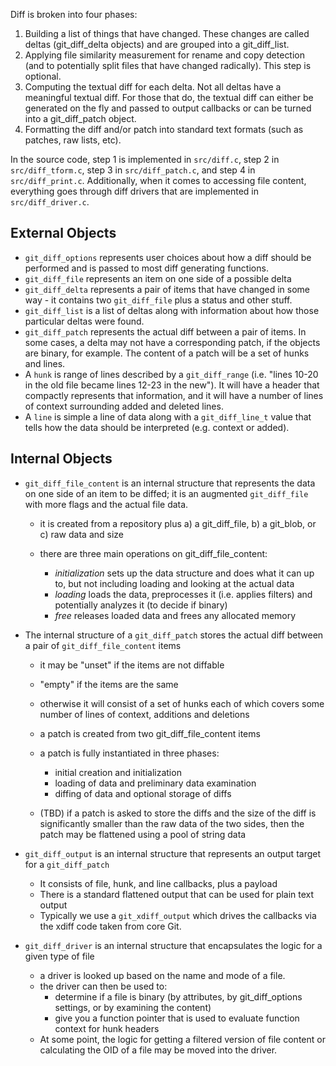 Diff is broken into four phases:

1. Building a list of things that have changed.  These changes are called
   deltas (git_diff_delta objects) and are grouped into a git_diff_list.
2. Applying file similarity measurement for rename and copy detection (and
   to potentially split files that have changed radically).  This step is
   optional.
3. Computing the textual diff for each delta.  Not all deltas have a
   meaningful textual diff.  For those that do, the textual diff can
   either be generated on the fly and passed to output callbacks or can be
   turned into a git_diff_patch object.
4. Formatting the diff and/or patch into standard text formats (such as
   patches, raw lists, etc).

In the source code, step 1 is implemented in `src/diff.c`, step 2 in
`src/diff_tform.c`, step 3 in `src/diff_patch.c`, and step 4 in
`src/diff_print.c`.  Additionally, when it comes to accessing file
content, everything goes through diff drivers that are implemented in
`src/diff_driver.c`.

External Objects
----------------

* `git_diff_options` represents user choices about how a diff should be
  performed and is passed to most diff generating functions.
* `git_diff_file` represents an item on one side of a possible delta
* `git_diff_delta` represents a pair of items that have changed in some
  way - it contains two `git_diff_file` plus a status and other stuff.
* `git_diff_list` is a list of deltas along with information about how
  those particular deltas were found.
* `git_diff_patch` represents the actual diff between a pair of items.  In
  some cases, a delta may not have a corresponding patch, if the objects
  are binary, for example.  The content of a patch will be a set of hunks
  and lines.
* A `hunk` is range of lines described by a `git_diff_range` (i.e.  "lines
  10-20 in the old file became lines 12-23 in the new").  It will have a
  header that compactly represents that information, and it will have a
  number of lines of context surrounding added and deleted lines.
* A `line` is simple a line of data along with a `git_diff_line_t` value
  that tells how the data should be interpreted (e.g. context or added).

Internal Objects
----------------

* `git_diff_file_content` is an internal structure that represents the
  data on one side of an item to be diffed; it is an augmented
  `git_diff_file` with more flags and the actual file data.

    * it is created from a repository plus a) a git_diff_file, b) a git_blob,
   or c) raw data and size
    * there are three main operations on git_diff_file_content:
    
        * _initialization_ sets up the data structure and does what it can up to,
          but not including loading and looking at the actual data
        * _loading_ loads the data, preprocesses it (i.e. applies filters) and
          potentially analyzes it (to decide if binary)
        * _free_ releases loaded data and frees any allocated memory

* The internal structure of a `git_diff_patch` stores the actual diff
  between a pair of `git_diff_file_content` items

    * it may be "unset" if the items are not diffable
    * "empty" if the items are the same
    * otherwise it will consist of a set of hunks each of which covers some
      number of lines of context, additions and deletions
    * a patch is created from two git_diff_file_content items
    * a patch is fully instantiated in three phases:
    
        * initial creation and initialization
        * loading of data and preliminary data examination
        * diffing of data and optional storage of diffs
    * (TBD) if a patch is asked to store the diffs and the size of the diff
      is significantly smaller than the raw data of the two sides, then the
      patch may be flattened using a pool of string data

* `git_diff_output` is an internal structure that represents an output
  target for a `git_diff_patch`
    * It consists of file, hunk, and line callbacks, plus a payload
    * There is a standard flattened output that can be used for plain text output
    * Typically we use a `git_xdiff_output` which drives the callbacks via the
      xdiff code taken from core Git.

* `git_diff_driver` is an internal structure that encapsulates the logic
  for a given type of file
    * a driver is looked up based on the name and mode of a file.
    * the driver can then be used to:
        * determine if a file is binary (by attributes, by git_diff_options
          settings, or by examining the content)
        * give you a function pointer that is used to evaluate function context
          for hunk headers
    * At some point, the logic for getting a filtered version of file content
      or calculating the OID of a file may be moved into the driver.
